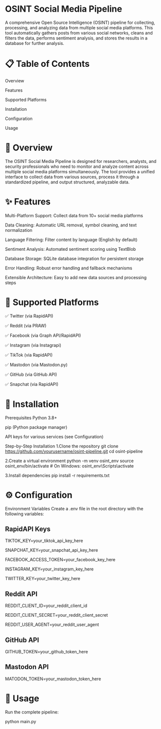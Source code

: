 # **OSINT Social Media Pipeline**

A comprehensive Open Source Intelligence (OSINT) pipeline for collecting, processing, and analyzing data from multiple social media platforms. This tool automatically gathers posts from various social networks, cleans and filters the data, performs sentiment analysis, and stores the results in a database for further analysis.


# **📋 Table of Contents**

Overview

Features

Supported Platforms

Installation

Configuration

Usage


# **🌟 Overview**

The OSINT Social Media Pipeline is designed for researchers, analysts, and security professionals who need to monitor and analyze content across multiple social media platforms simultaneously. The tool provides a unified interface to collect data from various sources, process it through a standardized pipeline, and output structured, analyzable data.


# **✨ Features**

Multi-Platform Support: Collect data from 10+ social media platforms

Data Cleaning: Automatic URL removal, symbol cleaning, and text normalization

Language Filtering: Filter content by language (English by default)

Sentiment Analysis: Automated sentiment scoring using TextBlob

Database Storage: SQLite database integration for persistent storage

Error Handling: Robust error handling and fallback mechanisms

Extensible Architecture: Easy to add new data sources and processing steps


# **📱 Supported Platforms**

✅ Twitter (via RapidAPI)

✅ Reddit (via PRAW)

✅ Facebook (via Graph API/RapidAPI)

✅ Instagram (via Instagrapi)

✅ TikTok (via RapidAPI)

✅ Mastodon (via Mastodon.py)

✅ GitHub (via GitHub API)

✅ Snapchat (via RapidAPI)


# **🔧 Installation**

Prerequisites
Python 3.8+

pip (Python package manager)

API keys for various services (see Configuration)

Step-by-Step Installation
1.Clone the repository
git clone https://github.com/yourusername/osint-pipeline.git
cd osint-pipeline

2.Create a virtual environment
python -m venv osint_env
source osint_env/bin/activate  # On Windows: osint_env\Scripts\activate

3.Install dependencies
pip install -r requirements.txt


# **⚙️ Configuration**
Environment Variables
Create a .env file in the root directory with the following variables:

## **RapidAPI Keys**

TIKTOK_KEY=your_tiktok_api_key_here

SNAPCHAT_KEY=your_snapchat_api_key_here

FACEBOOK_ACCESS_TOKEN=your_facebook_key_here

INSTAGRAM_KEY=your_instagram_key_here

TWITTER_KEY=your_twitter_key_here

## **Reddit API**

REDDIT_CLIENT_ID=your_reddit_client_id

REDDIT_CLIENT_SECRET=your_reddit_client_secret

REDDIT_USER_AGENT=your_reddit_user_agent

## **GitHub API**

GITHUB_TOKEN=your_github_token_here

## **Mastodon API**

MATODON_TOKEN=your_mastodon_token_here


# **🚀 Usage**

Run the complete pipeline:

python main.py
